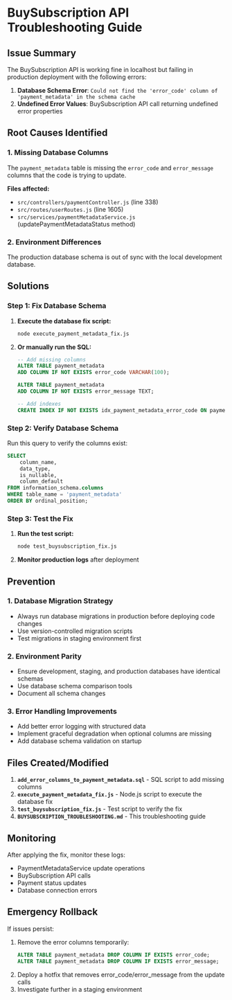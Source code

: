 # BuySubscription API Troubleshooting Guide

## Issue Summary
The BuySubscription API is working fine in localhost but failing in production deployment with the following errors:

1. **Database Schema Error**: `Could not find the 'error_code' column of 'payment_metadata' in the schema cache`
2. **Undefined Error Values**: BuySubscription API call returning undefined error properties

## Root Causes Identified

### 1. Missing Database Columns
The `payment_metadata` table is missing the `error_code` and `error_message` columns that the code is trying to update.

**Files affected:**
- `src/controllers/paymentController.js` (line 338)
- `src/routes/userRoutes.js` (line 1605)
- `src/services/paymentMetadataService.js` (updatePaymentMetadataStatus method)

### 2. Environment Differences
The production database schema is out of sync with the local development database.

## Solutions

### Step 1: Fix Database Schema

1. **Execute the database fix script:**
   ```bash
   node execute_payment_metadata_fix.js
   ```

2. **Or manually run the SQL:**
   ```sql
   -- Add missing columns
   ALTER TABLE payment_metadata 
   ADD COLUMN IF NOT EXISTS error_code VARCHAR(100);
   
   ALTER TABLE payment_metadata 
   ADD COLUMN IF NOT EXISTS error_message TEXT;
   
   -- Add indexes
   CREATE INDEX IF NOT EXISTS idx_payment_metadata_error_code ON payment_metadata(error_code);
   ```

### Step 2: Verify Database Schema

Run this query to verify the columns exist:
```sql
SELECT 
    column_name, 
    data_type, 
    is_nullable, 
    column_default 
FROM information_schema.columns 
WHERE table_name = 'payment_metadata' 
ORDER BY ordinal_position;
```

### Step 3: Test the Fix

1. **Run the test script:**
   ```bash
   node test_buysubscription_fix.js
   ```

2. **Monitor production logs** after deployment

## Prevention

### 1. Database Migration Strategy
- Always run database migrations in production before deploying code changes
- Use version-controlled migration scripts
- Test migrations in staging environment first

### 2. Environment Parity
- Ensure development, staging, and production databases have identical schemas
- Use database schema comparison tools
- Document all schema changes

### 3. Error Handling Improvements
- Add better error logging with structured data
- Implement graceful degradation when optional columns are missing
- Add database schema validation on startup

## Files Created/Modified

1. **`add_error_columns_to_payment_metadata.sql`** - SQL script to add missing columns
2. **`execute_payment_metadata_fix.js`** - Node.js script to execute the database fix
3. **`test_buysubscription_fix.js`** - Test script to verify the fix
4. **`BUYSUBSCRIPTION_TROUBLESHOOTING.md`** - This troubleshooting guide

## Monitoring

After applying the fix, monitor these logs:
- PaymentMetadataService update operations
- BuySubscription API calls
- Payment status updates
- Database connection errors

## Emergency Rollback

If issues persist:
1. Remove the error columns temporarily:
   ```sql
   ALTER TABLE payment_metadata DROP COLUMN IF EXISTS error_code;
   ALTER TABLE payment_metadata DROP COLUMN IF EXISTS error_message;
   ```
2. Deploy a hotfix that removes error_code/error_message from the update calls
3. Investigate further in a staging environment